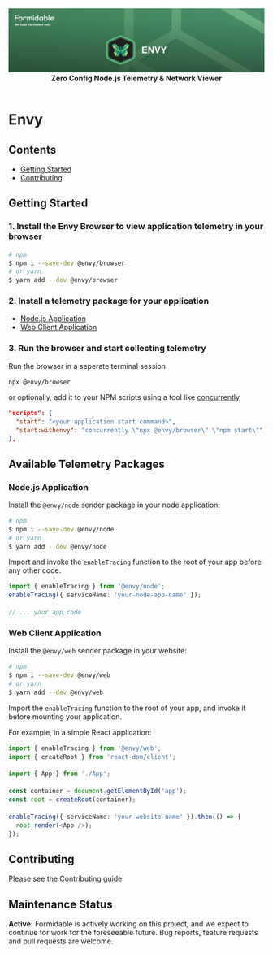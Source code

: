 <div align="center">
  <a href="https://formidable.com/open-source/" target="_blank">
    <img alt="Envy — Formidable, We build the modern web" src="https://raw.githubusercontent.com/FormidableLabs/envy/main//envy-hero.png" />
  </a>

  <strong>
    Zero Config Node.js Telemetry &amp; Network Viewer
  </strong>

  <br />
  <br />
</div>

# Envy

## Contents

- [Getting Started](#getting-started)
- [Contributing](#contributing)

## Getting Started

### 1. Install the Envy Browser to view application telemetry in your browser

```sh
# npm
$ npm i --save-dev @envy/browser
# or yarn
$ yarn add --dev @envy/browser
```

### 2. Install a telemetry package for your application

- [Node.js Application](#nodejs-application)
- [Web Client Application](#web-client-application)

### 3. Run the browser and start collecting telemetry

Run the browser in a seperate terminal session

```
npx @envy/browser
```

or optionally, add it to your NPM scripts using a tool like [concurrently](https://www.npmjs.com/package/concurrently)

```json
"scripts": {
  "start": "<your application start command>",
  "start:withenvy": "concurrently \"npx @envy/browser\" \"npm start\""
},
```

## Available Telemetry Packages

### Node.js Application

Install the `@envy/node` sender package in your node application:

```sh
# npm
$ npm i --save-dev @envy/node
# or yarn
$ yarn add --dev @envy/node
```

Import and invoke the `enableTracing` function to the root of your app before any other code.

```ts
import { enableTracing } from '@envy/node';
enableTracing({ serviceName: 'your-node-app-name' });

// ... your app code
```

### Web Client Application

Install the `@envy/web` sender package in your website:

```sh
# npm
$ npm i --save-dev @envy/web
# or yarn
$ yarn add --dev @envy/web
```

Import the `enableTracing` function to the root of your app, and invoke it before mounting your application.

For example, in a simple React application:

```ts
import { enableTracing } from '@envy/web';
import { createRoot } from 'react-dom/client';

import { App } from './App';

const container = document.getElementById('app');
const root = createRoot(container);

enableTracing({ serviceName: 'your-website-name' }).then(() => {
  root.render(<App />);
});
```

## Contributing

Please see the [Contributing guide](CONTRIBUTING.md).

## Maintenance Status

**Active:** Formidable is actively working on this project, and we expect to continue for work for the foreseeable future. Bug reports, feature requests and pull requests are welcome.
